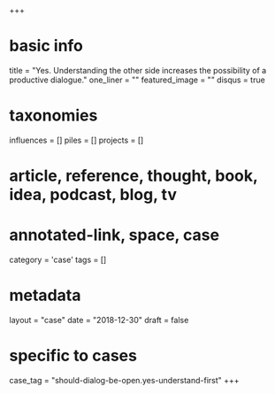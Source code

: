 +++
# basic info
title          = "Yes. Understanding the other side increases the possibility of a productive dialogue."
one_liner      = ""
featured_image = ""
disqus				 = true

# taxonomies
influences		 = []
piles     		 = []
projects			 = []

# article, reference, thought, book, idea, podcast, blog, tv
# annotated-link, space, case
category  		 = 'case'
tags					 = []

# metadata
layout 				 = "case"
date 					 = "2018-12-30"
draft 				 = false

# specific to cases
case_tag  		 = "should-dialog-be-open.yes-understand-first"
+++

